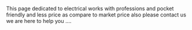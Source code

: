 This page dedicated to electrical works with professions and pocket friendly and less price as compare to market price also please contact us we are here to help you ....
